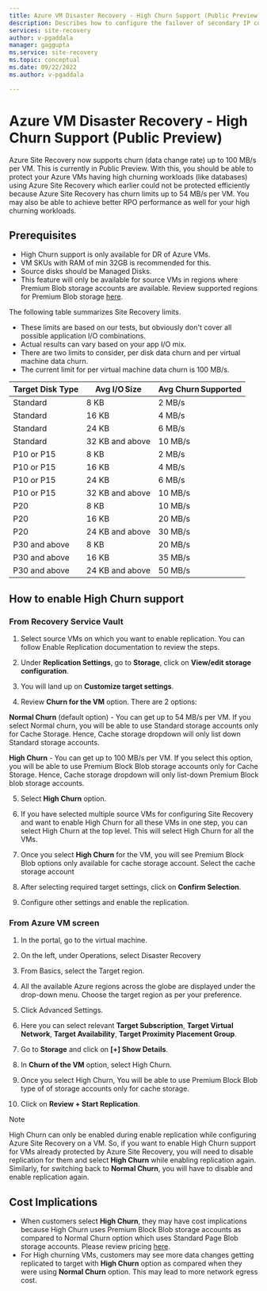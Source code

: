 ```yaml
---
title: Azure VM Disaster Recovery - High Churn Support (Public Preview) 
description: Describes how to configure the failover of secondary IP configs for Azure VMs
services: site-recovery
author: v-pgaddala
manager: gaggupta
ms.service: site-recovery
ms.topic: conceptual
ms.date: 09/22/2022
ms.author: v-pgaddala

---
```


# Azure VM Disaster Recovery - High Churn Support (Public Preview) 

Azure Site Recovery now supports churn (data change rate) up to 100 MB/s per VM. This is currently in Public Preview. With this, you should be able to protect your Azure VMs having high churning workloads (like databases) using Azure Site Recovery which earlier could not be protected efficiently because Azure Site Recovery has churn limits up to 54 MB/s per VM. You may also be able to achieve better RPO performance as well for your high churning workloads. 

## Prerequisites 

- High Churn support is only available for DR of Azure VMs. 
- VM SKUs with RAM of min 32GB is recommended for this. 
- Source disks should be Managed Disks.
- This feature will only be available for source VMs in regions where Premium Blob storage accounts are available. Review supported regions for Premium Blob storage [here](https://azure.microsoft.com/explore/global-infrastructure/products-by-region/?products=storage&regions=all).

The following table summarizes Site Recovery limits. 

- These limits are based on our tests, but obviously don't cover all possible application I/O combinations. 
- Actual results can vary based on your app I/O mix. 
- There are two limits to consider, per disk data churn and per virtual machine data churn. 
- The current limit for per virtual machine data churn is 100 MB/s. 

|Target Disk Type|Avg I/O Size|Avg Churn Supported|
|---|---|---|
|Standard|8 KB|2 MB/s|
|Standard|16 KB|4 MB/s|
|Standard|24 KB|6 MB/s|
|Standard|32 KB and above|10 MB/s|
|P10 or P15|8 KB|2 MB/s|
|P10 or P15|16 KB|4 MB/s|
|P10 or P15|24 KB|6 MB/s|
|P10 or P15|32 KB and above|10 MB/s|
|P20|8 KB|10 MB/s|
|P20|16 KB|20 MB/s|
|P20|24 KB and above|30 MB/s|
|P30 and above|8 KB|20 MB/s|
|P30 and above|16 KB|35 MB/s|
|P30 and above|24 KB and above|50 MB/s|

## How to enable High Churn support 

### From Recovery Service Vault 

1. Select source VMs on which you want to enable replication. You can follow Enable Replication documentation to review the steps. 

2. Under **Replication Settings**, go to **Storage**, click on **View/edit storage configuration**. 

3. You will land up on **Customize target settings**.

4. Review **Churn for the VM** option. There are 2 options:  

**Normal Churn** (default option) - You can get up to 54 MB/s per VM. If you select Normal churn, you will be able to use Standard storage accounts only for Cache Storage.  Hence, Cache storage dropdown will only list down Standard storage accounts. 

**High Churn** - You can get up to 100 MB/s per VM. If you select this option, you will be able to use Premium Block Blob storage accounts only for Cache Storage. Hence, Cache storage dropdown will only list-down Premium Block blob storage accounts. 

5. Select **High Churn** option.

6. If you have selected multiple source VMs for configuring Site Recovery and want to enable High Churn for all these VMs in one step, you can select High Churn at the top level. This will select High Churn for all the VMs. 

7. Once you select **High Churn** for the VM, you will see Premium Block Blob options only available for cache storage account.  Select the cache storage account 

8. After selecting required target settings, click on **Confirm Selection**. 

9. Configure other settings and enable the replication. 

### From Azure VM screen 

1. In the portal, go to the virtual machine. 

2. On the left, under Operations, select Disaster Recovery 

3. From Basics, select the Target region. 

4. All the available Azure regions across the globe are displayed under the drop-down menu. Choose the target region as per your preference. 

5. Click Advanced Settings. 

6. Here you can select relevant **Target Subscription**, **Target Virtual Network**, **Target Availability**, **Target Proximity Placement Group**.

7. Go to **Storage** and click on **[+] Show Details**.

8. In **Churn of the VM** option, select High Churn. 

9. Once you select High Churn, You will be able to use Premium Block Blob type of of storage accounts only for cache storage. 

10. Click on **Review + Start Replication**.

>[!Note]
>High Churn can only be enabled during enable replication while configuring Azure Site Recovery on a VM. So, if you want to enable High Churn support for VMs already protected by Azure Site Recovery, you will need to disable replication for them and select **High Churn** while enabling replication again. Similarly, for switching back to **Normal Churn**, you will have to disable and enable replication again. 

## Cost Implications 

- When customers select **High Churn**, they may have cost implications because High Churn uses Premium Block Blob storage accounts as compared to Normal Churn option which uses Standard Page Blob storage accounts. Please review pricing [here](https://azure.microsoft.com/pricing/details/storage/blobs/).
- For High churning VMs, customers may see more data changes getting replicated to target with **High Churn** option as compared when they were using **Normal Churn** option. This may lead to more network egress cost.  

